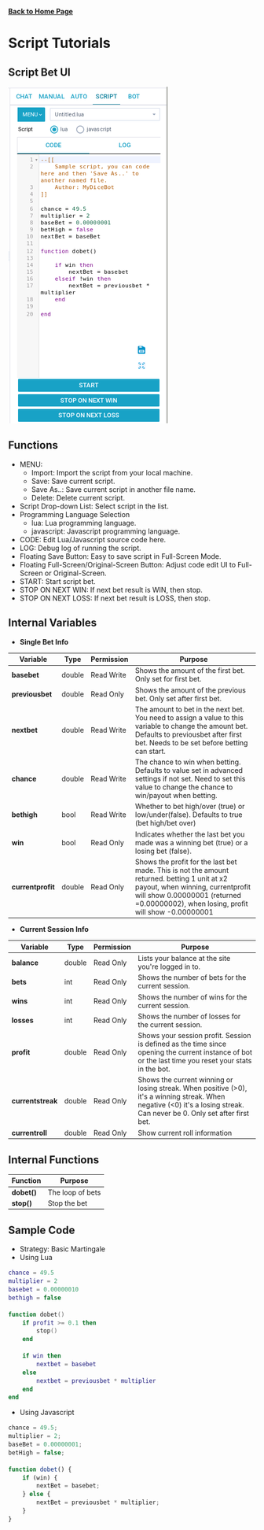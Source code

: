 
__[Back to Home Page](/)__

# Script Tutorials

## Script Bet UI

![](../../images/mydicebot/script-tutorials.png)

## Functions
* MENU:
	* Import: Import the script from your local machine.
	* Save: Save current script.
	* Save As..: Save current script in another file name.
	* Delete: Delete current script.
* Script Drop-down List: Select script in the list.
* Programming Language Selection
	* lua: Lua programming language.
	* javascript: Javascript programming language.
* CODE: Edit Lua/Javascript source code here.
* LOG: Debug log of running the script.
* Floating Save Button: Easy to save script in Full-Screen Mode.
* Floating Full-Screen/Original-Screen Button: Adjust code edit UI to Full-Screen or Original-Screen.
* START: Start script bet.
* STOP ON NEXT WIN: If next bet result is WIN, then stop.
* STOP ON NEXT LOSS: If next bet result is LOSS, then stop.

## Internal Variables
* __Single Bet Info__

|Variable|Type|Permission|Purpose|
|---|---|---|---|
|__basebet__|double|Read Write|Shows the amount of the first bet. Only set for first bet.|
|__previousbet__|double|Read Only|Shows the amount of the previous bet. Only set after first bet.|
|__nextbet__|double|Read Write|The amount to bet in the next bet. You need to assign a value to this variable to change the amount bet. Defaults to previousbet after first bet. Needs to be set before betting can start.|
|__chance__|double|Read Write|The chance to win when betting. Defaults to value set in advanced settings if not set. Need to set this value to change the chance to win/payout when betting.|
|__bethigh__|bool|Read Write|Whether to bet high/over (true) or low/under(false). Defaults to true (bet high/bet over)|
|__win__|bool|Read Only|Indicates whether the last bet you made was a winning bet (true) or a losing bet (false).|
|__currentprofit__|double|Read Only|Shows the profit for the last bet made. This is not the amount returned. betting 1 unit at x2 payout, when winning, currentprofit will show 0.00000001 (returned =0.00000002), when losing, profit will show -0.00000001|

* __Current Session Info__

|Variable|Type|Permission|Purpose|
|---|---|---|---|
|__balance__|double|Read Only|Lists your balance at the site you're logged in to.|
|__bets__|int|Read Only|Shows the number of bets for the current session.|
|__wins__|int|Read Only|Shows the number of wins for the current session.|
|__losses__|int|Read Only|Shows the number of losses for the current session.|
|__profit__|double|Read Only|Shows your session profit. Session is defined as the time since opening the current instance of bot or the last time you reset your stats in the bot.|
|__currentstreak__|double|Read Only|Shows the current winning or losing streak. When positive (>0), it's a winning streak. When negative (<0) it's a losing streak. Can never be 0. Only set after first bet.|
|__currentroll__|double|Read Only|Show current roll information|

## Internal Functions

|Function|Purpose|
|---|---|
|__dobet()__|The loop of bets|
|__stop()__|Stop the bet|

## Sample Code
* Strategy: Basic Martingale
* Using Lua
```lua
chance = 49.5
multiplier = 2
basebet = 0.00000010
bethigh = false

function dobet()
    if profit >= 0.1 then
        stop()
    end
    
    if win then
        nextbet = basebet
    else
        nextbet = previousbet * multiplier
    end
end
```
* Using Javascript
```javascript
chance = 49.5;
multiplier = 2;
baseBet = 0.00000001;
betHigh = false;

function dobet() {
    if (win) {
        nextBet = basebet;
    } else {
        nextBet = previousbet * multiplier;
    }
}
```